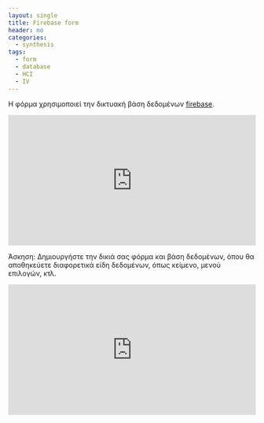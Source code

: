 ```yaml
---
layout: single
title: Firebase form 
header: no
categories:
  - synthesis
tags:
  - form
  - database
  - HCI
  - IV
---
```


Η φόρμα χρησιμοποιεί την δικτυακή βάση δεδομένων [firebase](https://firebase.google.com/docs/database/web/start).

<iframe height="265" style="width: 100%;" scrolling="no" title="Firebase Form" src="https://codepen.io/mibook/embed/VwaNJBL?height=265&theme-id=light&default-tab=html,result" frameborder="no" loading="lazy" allowtransparency="true" allowfullscreen="true">
  See the Pen <a href='https://codepen.io/mibook/pen/VwaNJBL'>Firebase Form</a> by mibook
  (<a href='https://codepen.io/mibook'>@mibook</a>) on <a href='https://codepen.io'>CodePen</a>.
</iframe>

Άσκηση: Δημιουργήστε την δικιά σας φόρμα και βάση δεδομένων, όπου θα αποθηκεύετε διαφορετικά είδη δεδομένων, όπως κείμενο, μενού επιλογών, κτλ. 


<iframe height="265" style="width: 100%;" scrolling="no" title="HCI Firebase form" src="https://codepen.io/skartzos/embed/ExyvagK?height=265&theme-id=light&default-tab=js,result" frameborder="no" loading="lazy" allowtransparency="true" allowfullscreen="true">
  See the Pen <a href='https://codepen.io/skartzos/pen/ExyvagK'>HCI Firebase form</a> by Alex(up1088748)
  (<a href='https://codepen.io/skartzos'>@skartzos</a>) on <a href='https://codepen.io'>CodePen</a>.
</iframe>
